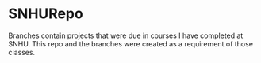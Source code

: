 # SNHURepo

Branches contain projects that were due in courses I have completed at SNHU.
This repo and the branches were created as a requirement of those classes.
